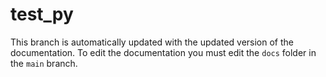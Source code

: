 # test_py
This branch is automatically updated with the updated version of the documentation. To edit the documentation you must edit the `docs` folder in the `main` branch.
